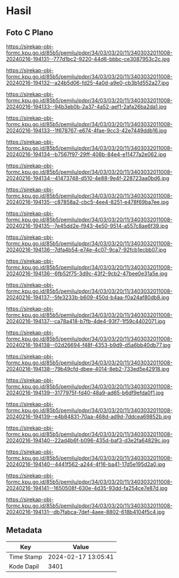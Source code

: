 # Hasil

## Foto C Plano

https://sirekap-obj-formc.kpu.go.id/85b5/pemilu/pdpr/34/03/03/20/11/3403032011008-20240216-194131--777d1bc2-9220-44d6-bbbc-ce3087953c2c.jpg

https://sirekap-obj-formc.kpu.go.id/85b5/pemilu/pdpr/34/03/03/20/11/3403032011008-20240216-194132--a24b5d06-fd25-4a0d-a9e0-cb3b1d552a27.jpg

https://sirekap-obj-formc.kpu.go.id/85b5/pemilu/pdpr/34/03/03/20/11/3403032011008-20240216-194133--94b3eb0b-2a37-4a52-aef1-2afa26ba2da1.jpg

https://sirekap-obj-formc.kpu.go.id/85b5/pemilu/pdpr/34/03/03/20/11/3403032011008-20240216-194133--1f678767-e674-4fae-9cc3-42e7449ddb16.jpg

https://sirekap-obj-formc.kpu.go.id/85b5/pemilu/pdpr/34/03/03/20/11/3403032011008-20240216-194134--b7567f97-29ff-408b-84e4-e11477a2e062.jpg

https://sirekap-obj-formc.kpu.go.id/85b5/pemilu/pdpr/34/03/03/20/11/3403032011008-20240216-194134--41473748-d510-4e88-9e4f-228723aa0bd6.jpg

https://sirekap-obj-formc.kpu.go.id/85b5/pemilu/pdpr/34/03/03/20/11/3403032011008-20240216-194135--c87858a2-cbc5-4ee4-8251-e478f69ba7ee.jpg

https://sirekap-obj-formc.kpu.go.id/85b5/pemilu/pdpr/34/03/03/20/11/3403032011008-20240216-194135--7e45dd2e-f943-4e50-9514-a557c8ae6f39.jpg

https://sirekap-obj-formc.kpu.go.id/85b5/pemilu/pdpr/34/03/03/20/11/3403032011008-20240216-194136--7dfa4b54-e74e-4c07-9ca7-92fcb1ecbb07.jpg

https://sirekap-obj-formc.kpu.go.id/85b5/pemilu/pdpr/34/03/03/20/11/3403032011008-20240216-194136--6fb52f75-3d9c-43f2-9cb2-47bee0e31a5e.jpg

https://sirekap-obj-formc.kpu.go.id/85b5/pemilu/pdpr/34/03/03/20/11/3403032011008-20240216-194137--5fe3233b-b609-450d-b4aa-f0a24af80db8.jpg

https://sirekap-obj-formc.kpu.go.id/85b5/pemilu/pdpr/34/03/03/20/11/3403032011008-20240216-194137--ca78a418-b7fb-4de4-93f7-1f59c4402071.jpg

https://sirekap-obj-formc.kpu.go.id/85b5/pemilu/pdpr/34/03/03/20/11/3403032011008-20240216-194138--02d26694-f48f-4353-b9d9-d5a6bb40db77.jpg

https://sirekap-obj-formc.kpu.go.id/85b5/pemilu/pdpr/34/03/03/20/11/3403032011008-20240216-194138--79b49cfd-dbee-4014-8eb2-733ed5e42918.jpg

https://sirekap-obj-formc.kpu.go.id/85b5/pemilu/pdpr/34/03/03/20/11/3403032011008-20240216-194139--3177975f-fd40-48a9-ad65-b6df9efda0f1.jpg

https://sirekap-obj-formc.kpu.go.id/85b5/pemilu/pdpr/34/03/03/20/11/3403032011008-20240216-194139--e4b84831-70aa-468d-ad9d-7ddcea69852b.jpg

https://sirekap-obj-formc.kpu.go.id/85b5/pemilu/pdpr/34/03/03/20/11/3403032011008-20240216-194140--22ad4b6f-b096-435d-baf3-d3e2fa64829c.jpg

https://sirekap-obj-formc.kpu.go.id/85b5/pemilu/pdpr/34/03/03/20/11/3403032011008-20240216-194140--4441f562-a244-4f16-ba41-17d5e195d2a0.jpg

https://sirekap-obj-formc.kpu.go.id/85b5/pemilu/pdpr/34/03/03/20/11/3403032011008-20240216-194141--1650508f-630e-4d35-93dd-fa254ce7e87d.jpg

https://sirekap-obj-formc.kpu.go.id/85b5/pemilu/pdpr/34/03/03/20/11/3403032011008-20240216-194131--db7fabca-7def-4aee-8802-618b4104f5c4.jpg


## Metadata

| Key        | Value               |
| ---------- | ------------------- |
| Time Stamp | 2024-02-17 13:05:41 |
| Kode Dapil | 3401                |



